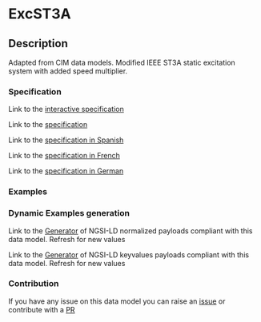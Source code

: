 # ExcST3A

## Description 

Adapted from CIM data models. Modified IEEE ST3A static excitation system with added speed multiplier.
### Specification

Link to the [interactive specification](https://swagger.lab.fiware.org/?url=https://smart-data-models.github.io/dataModel.EnergyCIM/ExcST3A/swagger.yaml)

Link to the [specification](https://smart-data-models.github.io/dataModel.EnergyCIM/ExcST3A/doc/spec.md)

Link to the [specification in Spanish](https://smart-data-models.github.io/dataModel.EnergyCIM/ExcST3A/doc/spec_ES.md)

Link to the [specification in French](https://smart-data-models.github.io/dataModel.EnergyCIM/ExcST3A/doc/spec_FR.md)

Link to the [specification in German](https://smart-data-models.github.io/dataModel.EnergyCIM/ExcST3A/doc/spec_DE.md)
### Examples
### Dynamic Examples generation

Link to the [Generator](https://smartdatamodels.org/extra/ngsi-ld_generator_v0.92.php?schemaUrl=https://raw.githubusercontent.com/smart-data-models/dataModel.EnergyCIM/master/ExcST3A/schema.json&email=info@smartdatamodels.org) of NGSI-LD normalized payloads compliant with this data model. Refresh for new values

Link to the [Generator](https://smartdatamodels.org/extra/ngsi-ld_generator_keyvalues_v0.92.php?schemaUrl=https://raw.githubusercontent.com/smart-data-models/dataModel.EnergyCIM/master/ExcST3A/schema.json&email=info@smartdatamodels.org) of NGSI-LD keyvalues payloads compliant with this data model. Refresh for new values
### Contribution

 If you have any issue on this data model you can raise an [issue](https://github.com/smart-data-models/dataModel.EnergyCIM/issues)  or contribute with a [PR](https://github.com/smart-data-models/dataModel.EnergyCIM/pulls)